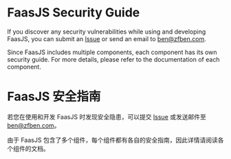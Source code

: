 # FaasJS Security Guide

If you discover any security vulnerabilities while using and developing FaasJS, you can submit an [Issue](https://github.com/faasjs/faasjs/issues) or send an email to [ben@zfben.com](mailto:ben@zfben.com).

Since FaasJS includes multiple components, each component has its own security guide. For more details, please refer to the documentation of each component.

# FaasJS 安全指南

若您在使用和开发 FaasJS 时发现安全隐患，可以提交 [Issue](https://github.com/faasjs/faasjs/issues) 或发送邮件至 [ben@zfben.com](mailto:ben@zfben.com)。

由于 FaasJS 包含了多个组件，每个组件都有各自的安全指南，因此详情请阅读各个组件的文档。
